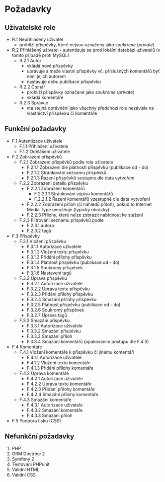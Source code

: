 # Požadavky

## Uživatelské role

  * R.1 Nepřihlášený uživatel
    * prohlíží příspěvky, které nejsou označeny jako *soukromé* (*private*)
  * R.2 Přihlášený uživatel - autentizuje se proti lokální databázi uživatelů (v tomto případě proti MySQL)
    * R.2.1 Autor 
      * vkládá nové příspěvky
      * upravuje a maže vlastní příspěvky vč. příslušných komentářů byť není jejich autorem
      * nastavuje dobu publikace příspěvku
    * R.2.2 Čtenář 
      * prohlíží příspěvky označené jako *soukromé* (*private*)
      * vkládá komentáře
    * R.2.3 Správce 
      * má stejná oprávnění jako všechny předchozí role nezávisle na vlastnictví příspěvku či komentáře

## Funkční požadavky

  * F.1 Autentizace uživatele
    * F.1.1 Přihlášení uživatele
    * F.1.2 Odhlášení uživatele
  * F.2 Zobrazení příspěvků
    * F.2.1 Zobrazení příspěvků podle role uživatele
        * F.2.1.1 Zobrazení dle platnosti příspěvku (publikace od - do)
        * F.2.1.2 Stránkování seznamu příspěvků
        * F.2.1.3 Řazení příspěvků sestupne dle data vytvoření
    * F.2.2 Zobrazení detailu příspěvku 
      * F.2.2.1 Zobrazení komentářů
        * F.2.2.1.1 Stránkování výpisu komentářů
        * F.2.2.1.2 Řazení komentářů vzestupně dle data vytvoření
      * F.2.2.2 Zobrazení příloh (či náhledů příloh), pokud to Internet Media Type umožňuje (typicky obrázky)
      * F.2.2.3 Přílohy, které nelze zobrazit nabídnout ke stažení
    * F.2.3 Filtrování seznamu příspěvků podle
      * F.2.3.1 autora
      * F.2.3.2 tagů
  * F.3 Příspěvky
    * F.3.1 Vložení příspěvku
      * F.3.1.1 Autorizace uživatele
      * F.3.1.2 Vložení textu příspěvku
      * F.3.1.3 Přidání přílohy příspěvku
      * F.3.1.4 Platnost příspěvku (publikace od - do)
      * F.3.1.5 Soukromý příspěvek
      * F.3.1.6 Nastavení tagů
    * F.3.2 Úprava příspěvku
      * F.3.2.1 Autorizace uživatele
      * F.3.2.2 Úprava textu příspěvku
      * F.3.2.3 Přidání přílohy příspěvku
      * F.3.2.4 Smazání přílohy příspěvku
      * F.3.2.5 Platnost příspěvku (publikace od - do)
      * F.3.2.6 Soukromý příspěvek
      * F.3.2.7 Úprava tagů
    * F.3.3 Smazání příspěvku
      * F.3.3.1 Autorizace uživatele
      * F.3.3.2 Smazání příspěvku
      * F.3.3.3 Smazání příloh
      * F.3.3.4 Smazání komentářů (opakováním postupu dle F.4.3)
  * F.4 Komentáře
    * F.4.1 Vložení komentáře k příspěvku či jinému komentáři
      * F.4.1.1 Autorizace uživatele
      * F.4.1.2 Vložení textu komentáře
      * F.4.1.3 Přidání přílohy komentáře
    * F.4.2 Úprava komentáře
      * F.4.2.1 Autorizace uživatele
      * F.4.2.2 Úprava textu komentáře
      * F.4.2.3 Přidání přílohy komentáře
      * F.4.2.4 Smazání přílohy komentáře
    * F.4.3 Smazání komentáře
      * F.4.3.1 Autorizace uživatele
      * F.4.3.2 Smazání komentáře
      * F.4.3.3 Smazání příloh
  * F.5 Podpora tisku (CSS)

## Nefunkční požadavky

  1. PHP
  1. ORM Doctrine 2
  1. Symfony 2
  1. Testování PHPunit
  1. Validní HTML
  1. Validní CSS
